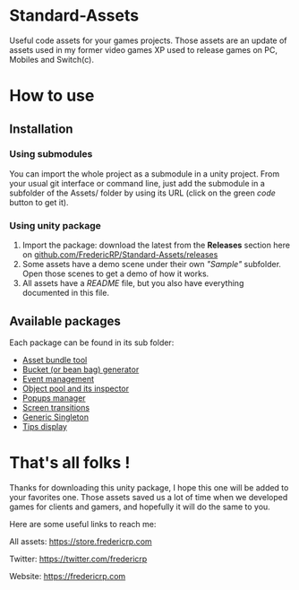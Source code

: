 # Standard-Assets

Useful code assets for your games projects. Those assets are an update of assets used in my former video games XP used to release games on PC, Mobiles and Switch(c).

# How to use

## Installation

### Using submodules
You can import the whole project as a submodule in a unity project.
From your usual git interface or command line, just add the submodule in a subfolder of the Assets/ folder by using its URL (click on the green *code* button to get it).

### Using unity package

1. Import the package: download the latest from the **Releases** section here on [github.com/FredericRP/Standard-Assets/releases](https://github.com/FredericRP/Standard-Assets/releases)
2. Some assets have a demo scene under their own *"Sample"* subfolder. Open those scenes to get a demo of how it works.
3. All assets have a *README* file, but you also have everything documented in this file.


## Available packages
Each package can be found in its sub folder:

- [Asset bundle tool](https://github.com/FredericRP/Standard-Assets/tree/primary/AssetBundleTool)
- [Bucket (or bean bag) generator](./tree/primary/BucketGenerator)
- [Event management](./tree/primary/EventManagement)
- [Object pool and its inspector](./tree/primary/ObjectPool)
- [Popups manager](./tree/primary/Popup)
- [Screen transitions](./tree/primary/ScreenTransitions)
- [Generic Singleton](./tree/primary/Singleton)
- [Tips display](./tree/primary/Tips)

# That's all folks !

Thanks for downloading this unity package, I hope this one will be added to your favorites one. Those assets saved us a lot of time when we developed games for clients and gamers, and hopefully it will do the same to you.

Here are some useful links to reach me:

All assets: https://store.fredericrp.com

Twitter: https://twitter.com/fredericrp

Website: https://fredericrp.com